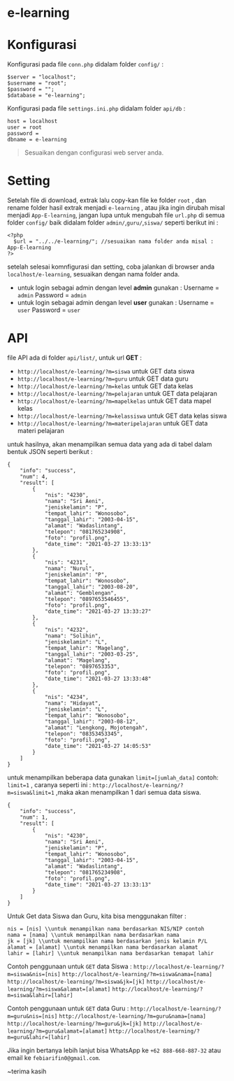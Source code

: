 # e-learning

# Konfigurasi

Konfigurasi pada file ```conn.php``` didalam folder ```config/``` :

```
$server = "localhost";
$username = "root";
$password = "";
$database = "e-learning";
```

Konfigurasi pada file ```settings.ini.php``` didalam folder ```api/db``` :

```
host = localhost
user = root
password =
dbname = e-learning
```

>Sesuaikan dengan configurasi web server anda.

# Setting

Setelah file di download, extrak lalu copy-kan file ke folder ```root``` , dan rename folder hasil extrak menjadi ```e-learning``` , atau jika ingin dirubah misal menjadi ```App-E-learning```, jangan lupa untuk mengubah file ```url.php``` di semua folder ```config/``` baik didalam folder ```admin/```,```guru/```,```siswa/``` seperti berikut ini :
```
<?php 
  $url = "../../e-learning/"; //sesuaikan nama folder anda misal : App-E-learning
?>
```

setelah selesai komnfigurasi dan setting, coba jalankan di browser anda ```localhost/e-learning```, sesuaikan dengan nama folder anda.
* untuk login sebagai admin dengan level __admin__ gunakan :
Username = ```admin```
Password = ```admin```
* untuk login sebagai admin dengan level __user__ gunakan :
Username = ```user```
Password = ```user```

# API

file API ada di folder ```api/list/```, untuk url __GET__ :
* ```http://localhost/e-learning/?m=siswa``` untuk GET data siswa
* ```http://localhost/e-learning/?m=guru``` untuk GET data guru
* ```http://localhost/e-learning/?m=kelas``` untuk GET data kelas
* ```http://localhost/e-learning/?m=pelajaran``` untuk GET data pelajaran
* ```http://localhost/e-learning/?m=mapelkelas``` untuk GET data mapel kelas
* ```http://localhost/e-learning/?m=kelassiswa``` untuk GET data kelas siswa
* ```http://localhost/e-learning/?m=materipelajaran``` untuk GET data materi pelajaran

untuk hasilnya, akan menampilkan semua data yang ada di tabel dalam bentuk JSON seperti berikut :
```
{
    "info": "success",
    "num": 4,
    "result": [
        {
            "nis": "4230",
            "nama": "Sri Aeni",
            "jeniskelamin": "P",
            "tempat_lahir": "Wonosobo",
            "tanggal_lahir": "2003-04-15",
            "alamat": "Wadaslintang",
            "telepon": "081765234908",
            "foto": "profil.png",
            "date_time": "2021-03-27 13:33:13"
        },
        {
            "nis": "4231",
            "nama": "Nurul",
            "jeniskelamin": "P",
            "tempat_lahir": "Wonosobo",
            "tanggal_lahir": "2003-08-20",
            "alamat": "Gemblengan",
            "telepon": "0897653546455",
            "foto": "profil.png",
            "date_time": "2021-03-27 13:33:27"
        },
        {
            "nis": "4232",
            "nama": "Solihin",
            "jeniskelamin": "L",
            "tempat_lahir": "Magelang",
            "tanggal_lahir": "2003-03-25",
            "alamat": "Magelang",
            "telepon": "0897653353",
            "foto": "profil.png",
            "date_time": "2021-03-27 13:33:48"
        },
        {
            "nis": "4234",
            "nama": "Hidayat",
            "jeniskelamin": "L",
            "tempat_lahir": "Wonosobo",
            "tanggal_lahir": "2003-08-12",
            "alamat": "Lengkong, Mojotengah",
            "telepon": "08353453345",
            "foto": "profil.png",
            "date_time": "2021-03-27 14:05:53"
        }
    ]
}
```

untuk menampilkan beberapa data gunakan ```limit=[jumlah_data]``` contoh: ```limit=1``` , caranya seperti ini : 
```http://localhost/e-learning/?m=siswa&limit=1``` ,maka akan menampilkan 1 dari semua data siswa.
```
{
    "info": "success",
    "num": 1,
    "result": [
        {
            "nis": "4230",
            "nama": "Sri Aeni",
            "jeniskelamin": "P",
            "tempat_lahir": "Wonosobo",
            "tanggal_lahir": "2003-04-15",
            "alamat": "Wadaslintang",
            "telepon": "081765234908",
            "foto": "profil.png",
            "date_time": "2021-03-27 13:33:13"
        }
    ]
}
```
Untuk Get data Siswa dan Guru, kita bisa menggunakan filter : 
```
nis = [nis] \\untuk menampilkan nama berdasarkan NIS/NIP contoh 
nama = [nama] \\untuk menampilkan nama berdasarkan nama 
jk = [jk] \\untuk menampilkan nama berdasarkan jenis kelamin P/L
alamat = [alamat] \\untuk menampilkan nama berdasarkan alamat
lahir = [lahir] \\untuk menampilkan nama berdasarkan temapat lahir
```

Contoh penggunaan untuk ```GET``` data Siswa :
```http://localhost/e-learning/?m=siswa&nis=[nis]```
```http://localhost/e-learning/?m=siswa&nama=[nama]```
```http://localhost/e-learning/?m=siswa&jk=[jk]```
```http://localhost/e-learning/?m=siswa&alamat=[alamat]```
```http://localhost/e-learning/?m=siswa&lahir=[lahir]```

Contoh penggunaan untuk ```GET``` data Guru :
```http://localhost/e-learning/?m=guru&nis=[nis]```
```http://localhost/e-learning/?m=guru&nama=[nama]```
```http://localhost/e-learning/?m=guru&jk=[jk]```
```http://localhost/e-learning/?m=guru&alamat=[alamat]```
```http://localhost/e-learning/?m=guru&lahir=[lahir]```

Jika ingin bertanya lebih lanjut bisa WhatsApp ke ```+62 888-668-887-32``` atau email ke ```febiarifin0@gmail.com```.

~terima kasih
